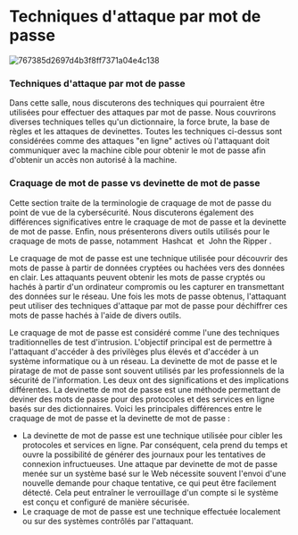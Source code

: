 Techniques d'attaque par mot de passe
========================================

![767385d2697d4b3f8ff7371a04e4c138](https://github.com/dsgsec/Red-Team/assets/82456829/482015e8-68b4-4335-bfd3-b4105981ff6b)

### Techniques d'attaque par mot de passe

Dans cette salle, nous discuterons des techniques qui pourraient être utilisées pour effectuer des attaques par mot de passe. Nous couvrirons diverses techniques telles qu'un dictionnaire, la force brute, la base de règles et les attaques de devinettes. Toutes les techniques ci-dessus sont considérées comme des attaques "en ligne" actives où l'attaquant doit communiquer avec la machine cible pour obtenir le mot de passe afin d'obtenir un accès non autorisé à la machine.

### Craquage de mot de passe vs devinette de mot de passe

Cette section traite de la terminologie de craquage de mot de passe du point de vue de la cybersécurité. Nous discuterons également des différences significatives entre le craquage de mot de passe et la devinette de mot de passe. Enfin, nous présenterons divers outils utilisés pour le craquage de mots de passe, notamment  Hashcat  et  John the Ripper .

Le craquage de mot de passe est une technique utilisée pour découvrir des mots de passe à partir de données cryptées ou hachées vers des données en clair. Les attaquants peuvent obtenir les mots de passe cryptés ou hachés à partir d'un ordinateur compromis ou les capturer en transmettant des données sur le réseau. Une fois les mots de passe obtenus, l'attaquant peut utiliser des techniques d'attaque par mot de passe pour déchiffrer ces mots de passe hachés à l'aide de divers outils.

Le craquage de mot de passe est considéré comme l'une des techniques traditionnelles de test d'intrusion. L'objectif principal est de permettre à l'attaquant d'accéder à des privilèges plus élevés et d'accéder à un système informatique ou à un réseau. La devinette de mot de passe et le piratage de mot de passe sont souvent utilisés par les professionnels de la sécurité de l'information. Les deux ont des significations et des implications différentes. La devinette de mot de passe est une méthode permettant de deviner des mots de passe pour des protocoles et des services en ligne basés sur des dictionnaires. Voici les principales différences entre le craquage de mot de passe et la devinette de mot de passe :

-   La devinette de mot de passe est une technique utilisée pour cibler les protocoles et services en ligne. Par conséquent, cela prend du temps et ouvre la possibilité de générer des journaux pour les tentatives de connexion infructueuses. Une attaque par devinette de mot de passe menée sur un système basé sur le Web nécessite souvent l'envoi d'une nouvelle demande pour chaque tentative, ce qui peut être facilement détecté. Cela peut entraîner le verrouillage d'un compte si le système est conçu et configuré de manière sécurisée.
-   Le craquage de mot de passe est une technique effectuée localement ou sur des systèmes contrôlés par l'attaquant.
